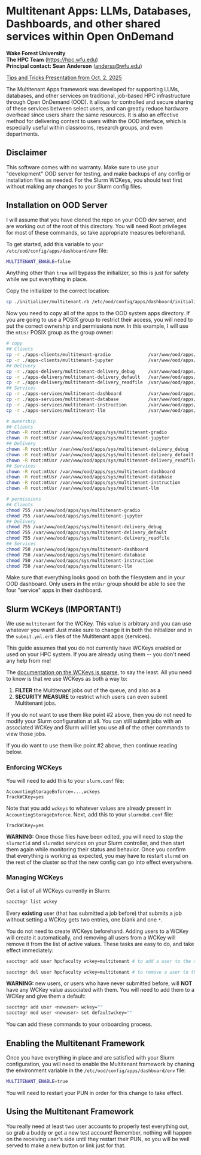 # Multitenant Apps: LLMs, Databases, Dashboards, and other shared services within Open OnDemand

**Wake Forest University**<br>
**The HPC Team** (https://hpc.wfu.edu)<br>
**Principal contact: Sean Anderson** (anderss@wfu.edu)

[Tips and Tricks Presentation from Oct. 2, 2025](https://github.com/WFU-HPC/OOD-MultitenantApps/blob/main/presentation.pdf)

The Multitenant Apps framework was developed for supporting LLMs, databases, and other services on traditional, job-based HPC infrastructure through Open OnDemand (OOD). It allows for controlled and secure sharing of these services between select users, and can greatly reduce hardware overhead since users share the same resources. It is also an effective method for delivering content to users within the OOD interface, which is especially useful within classrooms, research groups, and even departments.


## Disclaimer

This software comes with no warranty. Make sure to use your "development" OOD server for testing, and make backups of any config or installation files as needed. For the Slurm WCKeys, you should test first without making any changes to your Slurm config files.


## Installation on OOD Server

I will assume that you have cloned the repo on your OOD dev server, and are working out of the root of this directory. You will need Root privileges for most of these commands, so take appropriate measures beforehand.

To get started, add this variable to your `/etc/ood/config/apps/dashboard/env` file:

```sh
MULTITENANT_ENABLE=false
```

Anything other than `true` will bypass the initializer, so this is just for safety while we put everything in place.

Copy the initializer to the correct location:

```sh
cp ./initializer/multitenant.rb /etc/ood/config/apps/dashboard/initializers/multitenant.rb
```

Now you need to copy all of the apps to the OOD system apps directory. If you are going to use a POSIX group to restrict their access, you will need to put the correct ownership and permissions now. In this example, I will use the `mtUsr` POSIX group as the group owner:

```sh
# copy
## Clients
cp -r ./apps-clients/multitenant-gradio              /var/www/ood/apps/sys/multitenant-gradio
cp -r ./apps-clients/multitenant-jupyter             /var/www/ood/apps/sys/multitenant-jupyter
## Delivery
cp -r ./apps-delivery/multitenant-delivery_debug     /var/www/ood/apps/sys/multitenant-delivery_debug
cp -r ./apps-delivery/multitenant-delivery_default   /var/www/ood/apps/sys/multitenant-delivery_default
cp -r ./apps-delivery/multitenant-delivery_readfile  /var/www/ood/apps/sys/multitenant-delivery_readfile
## Services
cp -r ./apps-services/multitenant-dashboard          /var/www/ood/apps/sys/multitenant-dashboard
cp -r ./apps-services/multitenant-database           /var/www/ood/apps/sys/multitenant-database
cp -r ./apps-services/multitenant-instruction        /var/www/ood/apps/sys/multitenant-instruction
cp -r ./apps-services/multitenant-llm                /var/www/ood/apps/sys/multitenant-llm

# ownership
## Clients
chown -R root:mtUsr /var/www/ood/apps/sys/multitenant-gradio
chown -R root:mtUsr /var/www/ood/apps/sys/multitenant-jupyter
## Delivery
chown -R root:mtUsr /var/www/ood/apps/sys/multitenant-delivery_debug
chown -R root:mtUsr /var/www/ood/apps/sys/multitenant-delivery_default
chown -R root:mtUsr /var/www/ood/apps/sys/multitenant-delivery_readfile
## Services
chown -R root:mtUsr /var/www/ood/apps/sys/multitenant-dashboard
chown -R root:mtUsr /var/www/ood/apps/sys/multitenant-database
chown -R root:mtUsr /var/www/ood/apps/sys/multitenant-instruction
chown -R root:mtUsr /var/www/ood/apps/sys/multitenant-llm

# permissions
## Clients
chmod 755 /var/www/ood/apps/sys/multitenant-gradio
chmod 755 /var/www/ood/apps/sys/multitenant-jupyter
## Delivery
chmod 755 /var/www/ood/apps/sys/multitenant-delivery_debug
chmod 755 /var/www/ood/apps/sys/multitenant-delivery_default
chmod 755 /var/www/ood/apps/sys/multitenant-delivery_readfile
## Services
chmod 750 /var/www/ood/apps/sys/multitenant-dashboard
chmod 750 /var/www/ood/apps/sys/multitenant-database
chmod 750 /var/www/ood/apps/sys/multitenant-instruction
chmod 750 /var/www/ood/apps/sys/multitenant-llm
```

Make sure that everything looks good on both the filesystem and in your OOD dashboard. Only users in the `mtUsr` group should be able to see the four "service" apps in their dashboard.


## Slurm WCKeys (IMPORTANT!)

We use `multitenant` for the WCKey. This value is arbitrary and you can use whatever you want! Just make sure to change it in both the initializer and in the `submit.yml.erb` files of the Multitenant apps (services).

This guide assumes that you do not currently have WCKeys enabled or used on your HPC system. If you are already using them -- you don't need any help from me!

The [documentation on the WCKeys is sparse](https://slurm.schedmd.com/wckey.html), to say the least. All you need to know is that we use WCKeys as both a way to:

1. **FILTER** the Multitenant jobs out of the queue, and also as a 
2. **SECURITY MEASURE** to restrict which users can even submit Multitenant jobs.

If you do not want to use them like point #2 above, then you do not need to modify your Slurm configuration at all. You can still submit jobs with an associated WCKey and Slurm will let you use all of the other commands to view those jobs.

If you do want to use them like point #2 above, then continue reading below.


### Enforcing WCKeys

You will need to add this to your `slurm.conf` file:

```
AccountingStorageEnforce=...,wckeys
TrackWCKey=yes
```

Note that you add `wckeys` to whatever values are already present in `AccountingStorageEnforce`. Next, add this to your `slurmdbd.conf` file:

```
TrackWCKey=yes
```

**WARNING:** Once those files have been edited, you will need to stop the `slurmctld` and `slurmdbd` services on your Slurm controller, and then start them again while monitoring their status and behavior. Once you confirm that everything is working as expected, you may have to restart `slurmd` on the rest of the cluster so that the new config can go into effect everywhere.


### Managing WCKeys

Get a list of all WCKeys currently in Slurm:

```sh
sacctmgr list wckey
```

Every **existing** user (that has submitted a job before) that submits a job without setting a WCKey gets two entries, one blank and one `*`.

You do not need to create WCKeys beforehand. Adding users to a WCKey will create it automatically, and removing all users from a WCKey will remove it from the list of active values. These tasks are easy to do, and take effect immediately:

```sh
sacctmgr add user hpcfaculty wckey=multitenant # to add a user to the multitenant wckey

sacctmgr del user hpcfaculty wckey=multitenant # to remove a user to the multitenant wckey
```

**WARNING:** new users, or users who have never submitted before, will **NOT** have any WCKey value associated with them. You will need to add them to a WCKey and give them a default:

```sh
sacctmgr add user <newuser> wckey=""
sacctmgr mod user <newuser> set defaultwckey=""
```

You can add these commands to your onboarding process.

## Enabling the Multitenant Framework

Once you have everything in place and are satisfied with your Slurm configuration, you will need to enable the Multitenant framework by chaning the environment variable in the `/etc/ood/config/apps/dashboard/env` file:

```sh
MULTITENANT_ENABLE=true
```

You will need to restart your PUN in order for this change to take effect.


## Using the Multitenant Framework

You really need at least two user accounts to properly test everything out, so grab a buddy or get a new test account! Remember, nothing will happen on the receiving user's side until they restart their PUN, so you will be well served to make a new button or link just for that.
